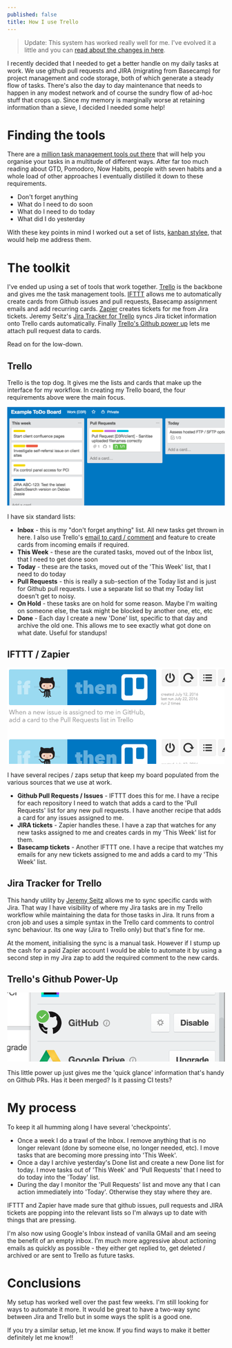 ```yaml
---
published: false
title: How I use Trello
---
```

> Update: This system has worked really well for me. I've evolved it a little and you can [read about the changes in here](/2016/trello-two-months-on.html).

I recently decided that I needed to get a better handle on my daily tasks at work. We use github pull requests and JIRA (migrating from Basecamp) for project management and code storage, both of which generate a steady flow of tasks. There's also the day to day maintenance that needs to happen in any modest network and of course the sundry flow of ad-hoc stuff that crops up. Since my memory is marginally worse at retaining information than a sieve, I decided I needed some help!

# Finding the tools

There are a [million task management tools out there](https://www.google.co.uk/search?q=task%20management%20tool) that will help you organise your tasks in a multitude of different ways. After far too much reading about GTD, Pomodoro, Now Habits, people with seven habits and a whole load of other approaches I eventually distilled it down to these requirements.

*   Don't forget anything
*   What do I need to do soon
*   What do I need to do today
*   What did I do yesterday

With these key points in mind I worked out a set of lists, [kanban stylee](https://www.google.co.uk/?q=kanban), that would help me address them.

# The toolkit

I've ended up using a set of tools that work together. [Trello](https://trello.com/) is the backbone and gives me the task management tools. [IFTTT](https://ifttt.com) allows me to automatically create cards from Github issues and pull requests, Basecamp assignment emails and add recurring cards. [Zapier](https://zapier.com) creates tickets for me from Jira tickets. Jeremy Seitz's [Jira Tracker for Trello](https://github.com/somebox/jira-tracker-for-trello) syncs Jira ticket information onto Trello cards automatically. Finally [Trello's Github power up](http://blog.trello.com/github-and-trello-integrate-your-commits/) lets me attach pull request data to cards.

Read on for the low-down.

## Trello

Trello is the top dog. It gives me the lists and cards that make up the interface for my workflow. In creating my Trello board, the four requirements above were the main focus.

![Example ToDo Board](/assets/posts/how-i-use-trello/example-board-thumbnail.png)

I have six standard lists:

*   **Inbox** - this is my "don't forget anything" list. All new tasks get thrown in here. I also use Trello's [email to card / comment](http://help.trello.com/article/809-creating-cards-by-email) and feature to create cards from incoming emails if required.
*   **This Week** - these are the curated tasks, moved out of the Inbox list, that I need to get done soon
*   **Today** - these are the tasks, moved out of the 'This Week' list, that I need to do today
*   **Pull Requests** - this is really a sub-section of the Today list and is just for Github pull requests. I use a separate list so that my Today list doesn't get to noisy.
*   **On Hold** - these tasks are on hold for some reason. Maybe I'm waiting on someone else, the task might be blocked by another one, etc, etc
*   **Done** - Each day I create a new 'Done' list, specific to that day and archive the old one. This allows me to see exactly what got done on what date. Useful for standups!

## IFTTT / Zapier

![IFTTT screenshot](/assets/posts/how-i-use-trello/ifttt-thumbnail.png)

I have several recipes / zaps setup that keep my board populated from the various sources that we use at work.

*   **Github Pull Requests / Issues** - IFTTT does this for me. I have a recipe for each repository I need to watch that adds a card to the 'Pull Requests' list for any new pull requests. I have another recipe that adds a card for any issues assigned to me.
*   **JIRA tickets** - Zapier handles these. I have a zap that watches for any new tasks assigned to me and creates cards in my 'This Week' list for them.
*   **Basecamp tickets** - Another IFTTT one. I have a recipe that watches my emails for any new tickets assigned to me and adds a card to my 'This Week' list.

## Jira Tracker for Trello

This handy utility by [Jeremy Seitz](https://github.com/somebox/jira-tracker-for-trello) allows me to sync specific cards with Jira. That way I have visibility of where my Jira tasks are in my Trello workflow while maintaining the data for those tasks in Jira. It runs from a cron job and uses a simple syntax in the Trello card comments to control sync behaviour. Its one way (Jira to Trello only) but that's fine for me.

At the moment, initialising the sync is a manual task. However if I stump up the cash for a paid Zapier account I would be able to automate it by using a second step in my Jira zap to add the required comment to the new cards.

## Trello's Github Power-Up

![Trello's Github Power-Up](/assets/posts/how-i-use-trello/trello-github-thumbnail.png)

This little power up just gives me the 'quick glance' information that's handy on Github PRs. Has it been merged? Is it passing CI tests?

# My process

To keep it all humming along I have several 'checkpoints'.

*   Once a week I do a trawl of the Inbox. I remove anything that is no longer relevant (done by someone else, no longer needed, etc). I move tasks that are becoming more pressing into 'This Week'.
*   Once a day I archive yesterday's Done list and create a new Done list for today. I move tasks out of 'This Week' and 'Pull Requests' that I need to do today into the 'Today' list.
*   During the day I monitor the 'Pull Requests' list and move any that I can action immediately into 'Today'. Otherwise they stay where they are.

IFTTT and Zapier have made sure that github issues, pull requests and JIRA tickets are popping into the relevant lists so I'm always up to date with things that are pressing.

I'm also now using Google's Inbox instead of vanilla GMail and am seeing the benefit of an empty inbox. I'm much more aggressive about actioning emails as quickly as possible - they either get replied to, get deleted / archived or are sent to Trello as future tasks.

# Conclusions

My setup has worked well over the past few weeks. I'm still looking for ways to automate it more. It would be great to have a two-way sync between Jira and Trello but in some ways the split is a good one.

If you try a similar setup, let me know. If you find ways to make it better definitely let me know!!